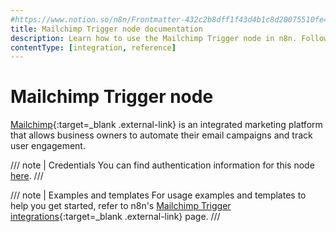 ```yaml
---
#https://www.notion.so/n8n/Frontmatter-432c2b8dff1f43d4b1c8d20075510fe4
title: Mailchimp Trigger node documentation
description: Learn how to use the Mailchimp Trigger node in n8n. Follow technical documentation to integrate Mailchimp Trigger node into your workflows.
contentType: [integration, reference]
---
```


# Mailchimp Trigger node

[Mailchimp](https://mailchimp.com/){:target=_blank .external-link} is an integrated marketing platform that allows business owners to automate their email campaigns and track user engagement.

/// note | Credentials
You can find authentication information for this node [here](/integrations/builtin/credentials/mailchimp/).
///

///  note  | Examples and templates
For usage examples and templates to help you get started, refer to n8n's [Mailchimp Trigger integrations](https://n8n.io/integrations/mailchimp-trigger/){:target=_blank .external-link} page.
///
